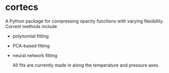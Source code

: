 # cortecs

A Python package for compressing opacity functions with varying flexibility. Current methods include
- polynomial fitting
- PCA-based fitting
- neural network fitting


  All fits are currently made in along the temperature and pressure axes. 
